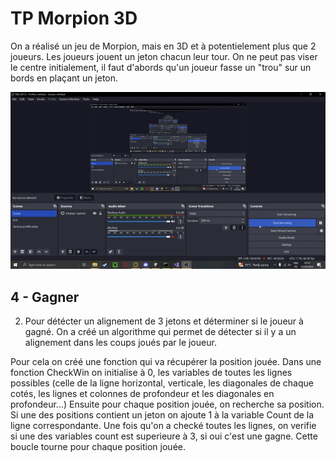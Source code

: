 ﻿# TP Morpion 3D

On a réalisé un jeu de Morpion, mais en 3D et à potentielement plus que 2 joueurs. Les joueurs jouent un jeton chacun leur tour. On ne peut pas viser le centre initialement, il faut d'abords qu'un joueur fasse un "trou" sur un bords en plaçant un jeton.

![alt text](demo.gif)



## 4 - Gagner

2. Pour détécter un alignement de 3 jetons et déterminer si le joueur à gagné. On a créé un algorithme qui permet de détecter si il y a un alignement dans les coups joués par le joueur.


Pour cela on créé une fonction qui va récupérer la position jouée.
Dans une fonction CheckWin on initialise à 0, les variables de toutes les lignes possibles (celle de la ligne horizontal, verticale, les diagonales de chaque cotés, les lignes et colonnes de profondeur et les diagonales en profondeur...) 
Ensuite pour chaque position jouée, on recherche sa position. 
Si une des positions contient un jeton on ajoute 1 à la variable Count de la ligne correspondante.
Une fois qu'on a checké toutes les lignes, on verifie si une des variables count est superieure à 3, si oui c'est une gagne.
Cette boucle tourne pour chaque position jouée.


